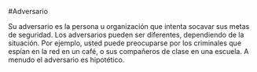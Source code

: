 [Title]: # (Adversario)
[Difficulty]: # (Principiante)
[Order]: # (1)

#Adversario

Su adversario es la persona u organización que intenta socavar sus metas de seguridad. Los adversarios pueden ser diferentes, dependiendo de la situación. Por ejemplo, usted puede preocuparse por los criminales que espían en la red en un café, o sus compañeros de clase en una escuela. A menudo el adversario es hipotético.